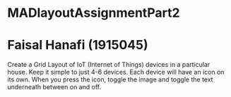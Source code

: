 # MADlayoutAssignmentPart2

# Faisal Hanafi (1915045)

Create a Grid Layout of IoT (Internet of Things) devices in a particular house. Keep it simple to just 4-6 devices. Each device will have an icon on its own. When you press the icon, toggle the image and toggle the text underneath between on and off.
